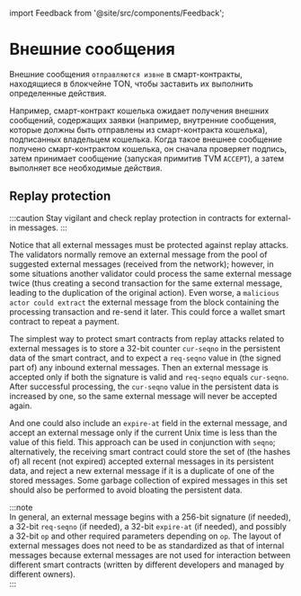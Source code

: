 import Feedback from '@site/src/components/Feedback';

# Внешние сообщения

Внешние сообщения `отправляются извне` в смарт-контракты, находящиеся в блокчейне TON, чтобы заставить их выполнить определенные действия.

Например, смарт-контракт кошелька ожидает получения внешних сообщений, содержащих заявки (например, внутренние сообщения, которые должны быть отправлены из смарт-контракта кошелька), подписанных владельцем кошелька. Когда такое внешнее сообщение получено смарт-контрактом кошелька, он сначала проверяет подпись, затем принимает сообщение (запуская примитив TVM `ACCEPT`), а затем выполняет все необходимые действия.

## Replay protection

:::caution
Stay vigilant and check replay protection in contracts for external-in messages.
:::

Notice that all external messages must be protected against replay attacks. The validators normally remove an external message from the pool of suggested external messages (received from the network); however, in some situations another validator could process the same external message twice (thus creating a second transaction for the same external message, leading to the duplication of the original action). Even worse, a `malicious actor could extract` the external message from the block containing the processing transaction and re-send it later. This could force a wallet smart contract to repeat a payment.

The simplest way to protect smart contracts from replay attacks related to external messages is to store a 32-bit counter `cur-seqno` in the persistent data of the smart contract, and to expect a `req-seqno` value in (the signed part of) any inbound external messages. Then an external message is accepted only if both the signature is valid and `req-seqno` equals `cur-seqno`. After successful processing, the `cur-seqno` value in the persistent data is increased by one, so the same external message will never be accepted again.

And one could also include an `expire-at` field in the external message, and accept an external message only if the current Unix time is less than the value of this field. This approach can be used in conjunction with `seqno`; alternatively, the receiving smart contract could store the set of (the hashes of) all recent (not expired) accepted external messages in its persistent data, and reject a new external message if it is a duplicate of one of the stored messages. Some garbage collection of expired messages in this set should also be performed to avoid bloating the persistent data.

:::note\
In general, an external message begins with a 256-bit signature (if needed), a 32-bit `req-seqno` (if needed), a 32-bit `expire-at` (if needed), and possibly a 32-bit `op` and other required parameters depending on `op`. The layout of external messages does not need to be as standardized as that of internal messages because external messages are not used for interaction between different smart contracts (written by different developers and managed by different owners).\
:::

<Feedback />

